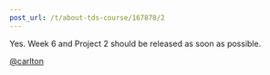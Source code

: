 ```yaml
---
post_url: /t/about-tds-course/167878/2
---
```

Yes. Week 6 and Project 2 should be released as soon as possible.

[@carlton](/u/carlton)
